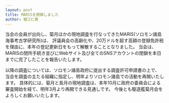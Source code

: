 ```yaml
---
layout: post
title: MARISを閉鎖しました
author: 堀江仁貴
---
```

当会の会員が出向し、菊月ほかの現地調査を行なってきたMARIS(ソロモン諸島海事考古学研究所)は、
評議員会の高齢化や、20万ドルを超す高額の登録免許税を理由に、本年の登記更新日をもって解散することとなりました。
当会は、MARISの閉所手続き並びにWebサイト及び全てのSNSアカウントの閉鎖を本日までに完了したことを報告いたします。

以降の調査については、ソロモン諸島政府に提出する調査許可申請書の上で、
当会を調査の主たる組織に指定し、明年よりソロモン諸島での活動を再開いたします。
具体的には、菊月と長月の現地調査は、本年10月に政府の委員会による審査開始を経て、明年3月より再開できる見通しです。
今後とも駆逐艦菊月会をよろしくお願いいたします。
